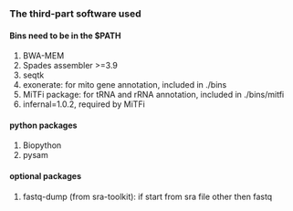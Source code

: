 ### The third-part software used
#### Bins need to be in the $PATH
1. BWA-MEM
2. Spades assembler >=3.9
3. seqtk
4. exonerate: for mito gene annotation, included in ./bins
5. MiTFi package: for tRNA and rRNA annotation, included in ./bins/mitfi
6. infernal=1.0.2, required by MiTFi


#### python packages
1. Biopython
2. pysam

#### optional packages
1. fastq-dump (from sra-toolkit): if start from sra file other then fastq
